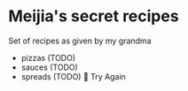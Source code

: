 # Meijia's secret recipes

Set of recipes as given by my grandma

- pizzas (TODO)
- sauces (TODO)
- spreads (TODO)

Try Again